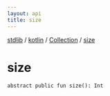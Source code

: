 ```yaml
---
layout: api
title: size
---
```

[stdlib](../../index.html) / [kotlin](../index.html) / [Collection](index.html) / [size](size.html)

# size

```
abstract public fun size(): Int
```
